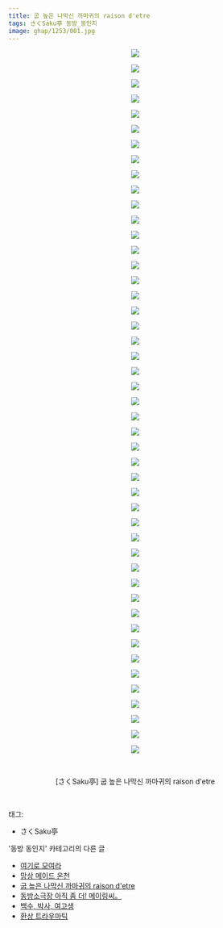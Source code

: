 ```yaml
---
title: 굽 높은 나막신 까마귀의 raison d'etre
tags: さくSaku亭 동방_동인지
image: ghap/1253/001.jpg
---
```

<div class="article">
<p style="text-align: center; clear: none; float: none;"><img src="{{ site.nasurl }}/ghap/1253/001.jpg"/></p>
<p style="text-align: center; clear: none; float: none;"><img src="{{ site.nasurl }}/ghap/1253/002.jpg"/></p>
<p style="text-align: center; clear: none; float: none;"><img src="{{ site.nasurl }}/ghap/1253/003.jpg"/></p>
<p style="text-align: center; clear: none; float: none;"><img src="{{ site.nasurl }}/ghap/1253/004.jpg"/></p>
<p style="text-align: center; clear: none; float: none;"><img src="{{ site.nasurl }}/ghap/1253/005.jpg"/></p>
<p style="text-align: center; clear: none; float: none;"><img src="{{ site.nasurl }}/ghap/1253/006.jpg"/></p>
<p style="text-align: center; clear: none; float: none;"><img src="{{ site.nasurl }}/ghap/1253/007.jpg"/></p>
<p style="text-align: center; clear: none; float: none;"><img src="{{ site.nasurl }}/ghap/1253/008.jpg"/></p>
<p style="text-align: center; clear: none; float: none;"><img src="{{ site.nasurl }}/ghap/1253/009.jpg"/></p>
<p style="text-align: center; clear: none; float: none;"><img src="{{ site.nasurl }}/ghap/1253/010.jpg"/></p>
<p style="text-align: center; clear: none; float: none;"><img src="{{ site.nasurl }}/ghap/1253/011.jpg"/></p>
<p style="text-align: center; clear: none; float: none;"><img src="{{ site.nasurl }}/ghap/1253/012.jpg"/></p>
<p style="text-align: center; clear: none; float: none;"><img src="{{ site.nasurl }}/ghap/1253/013.jpg"/></p>
<p style="text-align: center; clear: none; float: none;"><img src="{{ site.nasurl }}/ghap/1253/014.jpg"/></p>
<p style="text-align: center; clear: none; float: none;"><img src="{{ site.nasurl }}/ghap/1253/015.jpg"/></p>
<p style="text-align: center; clear: none; float: none;"><img src="{{ site.nasurl }}/ghap/1253/016.jpg"/></p>
<p style="text-align: center; clear: none; float: none;"><img src="{{ site.nasurl }}/ghap/1253/017.jpg"/></p>
<p style="text-align: center; clear: none; float: none;"><img src="{{ site.nasurl }}/ghap/1253/018.jpg"/></p>
<p style="text-align: center; clear: none; float: none;"><img src="{{ site.nasurl }}/ghap/1253/019.jpg"/></p>
<p style="text-align: center; clear: none; float: none;"><img src="{{ site.nasurl }}/ghap/1253/020.jpg"/></p>
<p style="text-align: center; clear: none; float: none;"><img src="{{ site.nasurl }}/ghap/1253/021.jpg"/></p>
<p style="text-align: center; clear: none; float: none;"><img src="{{ site.nasurl }}/ghap/1253/022.jpg"/></p>
<p style="text-align: center; clear: none; float: none;"><img src="{{ site.nasurl }}/ghap/1253/023.jpg"/></p>
<p style="text-align: center; clear: none; float: none;"><img src="{{ site.nasurl }}/ghap/1253/024.jpg"/></p>
<p style="text-align: center; clear: none; float: none;"><img src="{{ site.nasurl }}/ghap/1253/025.jpg"/></p>
<p style="text-align: center; clear: none; float: none;"><img src="{{ site.nasurl }}/ghap/1253/026.jpg"/></p>
<p style="text-align: center; clear: none; float: none;"><img src="{{ site.nasurl }}/ghap/1253/027.jpg"/></p>
<p style="text-align: center; clear: none; float: none;"><img src="{{ site.nasurl }}/ghap/1253/028.jpg"/></p>
<p style="text-align: center; clear: none; float: none;"><img src="{{ site.nasurl }}/ghap/1253/029.jpg"/></p>
<p style="text-align: center; clear: none; float: none;"><img src="{{ site.nasurl }}/ghap/1253/030.jpg"/></p>
<p style="text-align: center; clear: none; float: none;"><img src="{{ site.nasurl }}/ghap/1253/031.jpg"/></p>
<p style="text-align: center; clear: none; float: none;"><img src="{{ site.nasurl }}/ghap/1253/032.jpg"/></p>
<p style="text-align: center; clear: none; float: none;"><img src="{{ site.nasurl }}/ghap/1253/033.jpg"/></p>
<p style="text-align: center; clear: none; float: none;"><img src="{{ site.nasurl }}/ghap/1253/034.jpg"/></p>
<p style="text-align: center; clear: none; float: none;"><img src="{{ site.nasurl }}/ghap/1253/035.jpg"/></p>
<p style="text-align: center; clear: none; float: none;"><img src="{{ site.nasurl }}/ghap/1253/036.jpg"/></p>
<p style="text-align: center; clear: none; float: none;"><img src="{{ site.nasurl }}/ghap/1253/037.jpg"/></p>
<p style="text-align: center; clear: none; float: none;"><img src="{{ site.nasurl }}/ghap/1253/038.jpg"/></p>
<p style="text-align: center; clear: none; float: none;"><img src="{{ site.nasurl }}/ghap/1253/039.jpg"/></p>
<p style="text-align: center; clear: none; float: none;"><img src="{{ site.nasurl }}/ghap/1253/040.jpg"/></p>
<p style="text-align: center; clear: none; float: none;"><img src="{{ site.nasurl }}/ghap/1253/041.jpg"/></p>
<p style="text-align: center; clear: none; float: none;"><img src="{{ site.nasurl }}/ghap/1253/042.jpg"/></p>
<p style="text-align: center; clear: none; float: none;"><img src="{{ site.nasurl }}/ghap/1253/043.jpg"/></p>
<p style="text-align: center; clear: none; float: none;"><img src="{{ site.nasurl }}/ghap/1253/044.jpg"/></p>
<p style="text-align: center; clear: none; float: none;"><img src="{{ site.nasurl }}/ghap/1253/045.jpg"/></p>
<p style="text-align: center; clear: none; float: none;"><img src="{{ site.nasurl }}/ghap/1253/046.jpg"/></p>
<p style="text-align: center; clear: none; float: none;"><img src="{{ site.nasurl }}/ghap/1253/047.jpg"/></p>
<p style="text-align: center; clear: none; float: none;"><br/></p>
<p style="text-align: center; clear: none; float: none;">[さくSaku亭] 굽 높은 나막신 까마귀의 raison d'etre</p>
<p><br/></p>
</div><div class="tagTrail">
<p>태그: </p>
<ul>
<li>さくSaku亭</li>
</ul>
</div><div class="another">
<p>'동방 동인지' 카테고리의 다른 글</p>
<ul>
<li><a href="/2016-07-31-ghap_1256">여기로 모여라</a></li>
<li><a href="/2016-07-31-ghap_1255">망상 메이드 온천</a></li>
<li><a href="/2016-07-31-ghap_1253">굽 높은 나막신 까마귀의 raison d'etre</a></li>
<li><a href="/2016-07-31-ghap_1252">동방소극장 아직 좀 더! 메이링씨。</a></li>
<li><a href="/2016-07-31-ghap_1251">백수, 박사, 여고생</a></li>
<li><a href="/2016-07-31-ghap_1250">환상 트라우마틱</a></li>
</ul>
</div><div class="cb_module cb_fluid">
<div class="cb_wrt cb_profile">
</div><!-- commentList close -->
</div>